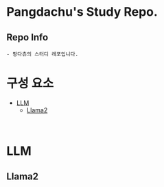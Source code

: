 # Pangdachu's Study Repo.

## Repo Info
    - 팡다츄의 스터디 레포입니다. 

<a name="list"></a>

# 구성 요소 
- [LLM](#LLM)
    - [Llama2](#llama2)

</br>

# LLM 

## Llama2 